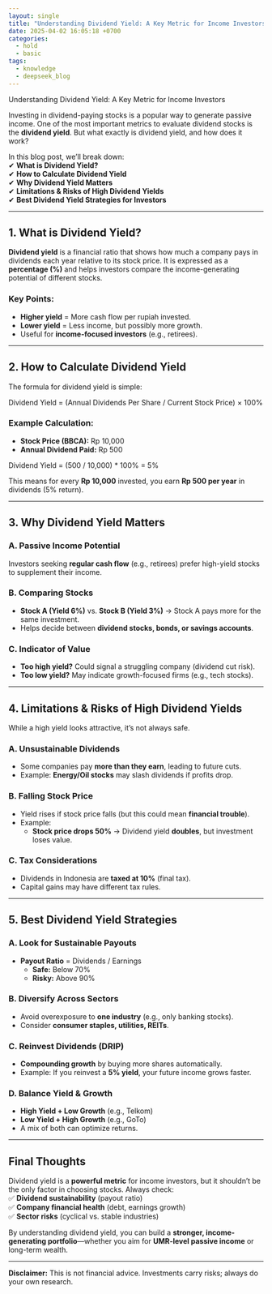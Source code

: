 ```yaml
---
layout: single
title: "Understanding Dividend Yield: A Key Metric for Income Investors"
date: 2025-04-02 16:05:18 +0700
categories:
  - hold
  - basic
tags:
  - knowledge
  - deepseek_blog
---
```


Understanding Dividend Yield: A Key Metric for Income Investors

Investing in dividend-paying stocks is a popular way to generate passive income. One of the most important metrics to evaluate dividend stocks is the **dividend yield**. But what exactly is dividend yield, and how does it work?  

In this blog post, we’ll break down:  
✔ **What is Dividend Yield?**  
✔ **How to Calculate Dividend Yield**  
✔ **Why Dividend Yield Matters**  
✔ **Limitations & Risks of High Dividend Yields**  
✔ **Best Dividend Yield Strategies for Investors**  

---  

## **1. What is Dividend Yield?**  
**Dividend yield** is a financial ratio that shows how much a company pays in dividends each year relative to its stock price. It is expressed as a **percentage (%)** and helps investors compare the income-generating potential of different stocks.  

### **Key Points:**  
- **Higher yield** = More cash flow per rupiah invested.  
- **Lower yield** = Less income, but possibly more growth.  
- Useful for **income-focused investors** (e.g., retirees).  

---  

## **2. How to Calculate Dividend Yield**  
The formula for dividend yield is simple:  

Dividend Yield = (Annual Dividends Per Share / Current Stock Price) × 100% 

### **Example Calculation:**  
- **Stock Price (BBCA):** Rp 10,000  
- **Annual Dividend Paid:** Rp 500  

Dividend Yield = (500 / 10,000) * 100% = 5%

This means for every **Rp 10,000** invested, you earn **Rp 500 per year** in dividends (5% return).  

---  

## **3. Why Dividend Yield Matters**  
### **A. Passive Income Potential**  
Investors seeking **regular cash flow** (e.g., retirees) prefer high-yield stocks to supplement their income.  

### **B. Comparing Stocks**  
- **Stock A (Yield 6%)** vs. **Stock B (Yield 3%)** → Stock A pays more for the same investment.  
- Helps decide between **dividend stocks, bonds, or savings accounts**.  

### **C. Indicator of Value**  
- **Too high yield?** Could signal a struggling company (dividend cut risk).  
- **Too low yield?** May indicate growth-focused firms (e.g., tech stocks).  

---  

## **4. Limitations & Risks of High Dividend Yields**  
While a high yield looks attractive, it’s not always safe.  

### **A. Unsustainable Dividends**  
- Some companies pay **more than they earn**, leading to future cuts.  
- Example: **Energy/Oil stocks** may slash dividends if profits drop.  

### **B. Falling Stock Price**  
- Yield rises if stock price falls (but this could mean **financial trouble**).  
- Example:  
  - **Stock price drops 50%** → Dividend yield **doubles**, but investment loses value.  

### **C. Tax Considerations**  
- Dividends in Indonesia are **taxed at 10%** (final tax).  
- Capital gains may have different tax rules.  

---  

## **5. Best Dividend Yield Strategies**  
### **A. Look for Sustainable Payouts**  
- **Payout Ratio** = Dividends / Earnings  
  - **Safe:** Below 70%  
  - **Risky:** Above 90%  

### **B. Diversify Across Sectors**  
- Avoid overexposure to **one industry** (e.g., only banking stocks).  
- Consider **consumer staples, utilities, REITs**.  

### **C. Reinvest Dividends (DRIP)**  
- **Compounding growth** by buying more shares automatically.  
- Example: If you reinvest a **5% yield**, your future income grows faster.  

### **D. Balance Yield & Growth**  
- **High Yield + Low Growth** (e.g., Telkom)  
- **Low Yield + High Growth** (e.g., GoTo)  
- A mix of both can optimize returns.  

---  

## **Final Thoughts**  
Dividend yield is a **powerful metric** for income investors, but it shouldn’t be the only factor in choosing stocks. Always check:  
✅ **Dividend sustainability** (payout ratio)  
✅ **Company financial health** (debt, earnings growth)  
✅ **Sector risks** (cyclical vs. stable industries)  

By understanding dividend yield, you can build a **stronger, income-generating portfolio**—whether you aim for **UMR-level passive income** or long-term wealth.   

---  
**Disclaimer:** This is not financial advice. Investments carry risks; always do your own research.
